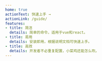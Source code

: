 ```yaml
---
home: true
actionText: 快速上手 →
actionLink: /guide/
features:
- title: 简洁
  details: 简单的命令，适用于vue和react。
- title: 易用
  details: 安装即用，根据说明文档可快速上手。
- title: 高效
  details: 开发者不必重复配置，小菜鸡还能怎么吹。
---
```

